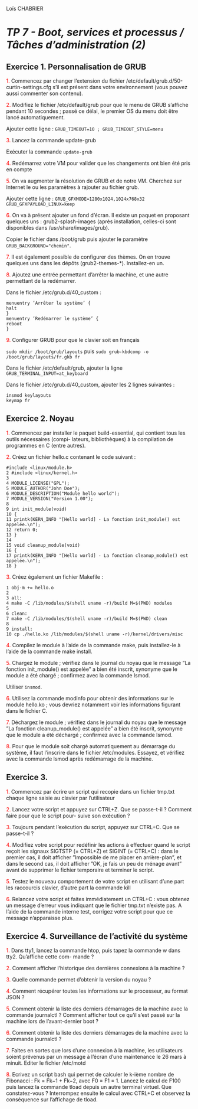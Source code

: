 Loïs CHABRIER

# _TP 7 - Boot, services et processus / Tâches d’administration (2)_

## Exercice 1. Personnalisation de GRUB


<span style='color:red'>1.</span> Commencez par changer l’extension du fichier /etc/default/grub.d/50-curtin-settings.cfg s’il
est présent dans votre environnement (vous pouvez aussi commenter son contenu).



<span style='color:red'>2.</span> Modifiez le fichier /etc/default/grub pour que le menu de GRUB s’affiche pendant 10 secondes ;
passé ce délai, le premier OS du menu doit être lancé automatiquement.

Ajouter cette ligne : `GRUB_TIMEOUT=10 ; GRUB_TIMEOUT_STYLE=menu`

<span style='color:red'>3.</span> Lancez la commande update-grub

Exécuter la commande `update-grub`

<span style='color:red'>4.</span> Redémarrez votre VM pour valider que les changements ont bien été pris en compte



<span style='color:red'>5.</span> On va augmenter la résolution de GRUB et de notre VM. Cherchez sur Internet le ou les paramètres
à rajouter au fichier grub.

Ajouter cette ligne : `GRUB_GFXMODE=1280x1024,1024x768x32 GRUB_GFXPAYLOAD_LINUX=keep`

<span style='color:red'>6.</span> On va à présent ajouter un fond d’écran. Il existe un paquet en proposant quelques uns : grub2-splash-images (après installation, celles-ci sont disponibles dans /usr/share/images/grub).

Copier le fichier dans /boot/grub puis ajouter le paramètre `GRUB_BACKGROUND="chemin"`.

<span style='color:red'>7.</span> Il est également possible de configurer des thèmes. On en trouve quelques uns dans les dépôts (grub2-themes-*). Installez-en un.



<span style='color:red'>8.</span> Ajoutez une entrée permettant d’arrêter la machine, et une autre permettant de la redémarrer.

Dans le fichier /etc/grub.d/40_custom :

    menuentry ’Arrêter le système’ {
    halt
    }
    menuentry ’Redémarrer le système’ {
    reboot
    }

<span style='color:red'>9.</span> Configurer GRUB pour que le clavier soit en français

`sudo mkdir /boot/grub/layouts` puis `sudo grub-kbdcomp -o /boot/grub/layouts/fr.gkb fr`

Dans le fichier /etc/default/grub, ajouter la ligne `GRUB_TERMINAL_INPUT=at_keyboard`

Dans le fichier /etc/grub.d/40_custom, ajouter les 2 lignes suivantes : 

    insmod keylayouts
    keymap fr


## Exercice 2. Noyau

<span style='color:red'>1.</span> Commencez par installer le paquet build-essential, qui contient tous les outils nécessaires (compi-
lateurs, bibliothèques) à la compilation de programmes en C (entre autres).


<span style='color:red'>2.</span> Créez un fichier hello.c contenant le code suivant :

    #include <linux/module.h>
    2 #include <linux/kernel.h>
    3
    4 MODULE_LICENSE("GPL");
    5 MODULE_AUTHOR("John Doe");
    6 MODULE_DESCRIPTION("Module hello world");
    7 MODULE_VERSION("Version 1.00");
    8
    9 int init_module(void)
    10 {
    11 printk(KERN_INFO "[Hello world] - La fonction init_module() est appelée.\n");
    12 return 0;
    13 }
    14
    15 void cleanup_module(void)
    16 {
    17 printk(KERN_INFO "[Hello world] - La fonction cleanup_module() est appelée.\n");
    18 }

<span style='color:red'>3.</span> Créez également un fichier Makefile :

    1 obj-m += hello.o
    2
    3 all:
    4 make -C /lib/modules/$(shell uname -r)/build M=$(PWD) modules
    5
    6 clean:
    7 make -C /lib/modules/$(shell uname -r)/build M=$(PWD) clean
    8
    9 install:
    10 cp ./hello.ko /lib/modules/$(shell uname -r)/kernel/drivers/misc

<span style='color:red'>4.</span> Compilez le module à l’aide de la commande make, puis installez-le à l’aide de la commande make
install.


<span style='color:red'>5.</span> Chargez le module ; vérifiez dans le journal du noyau que le message ”La fonction init_module() est
appelée” a bien été inscrit, synonyme que le module a été chargé ; confirmez avec la commande lsmod.

Utiliser `insmod`. 

<span style='color:red'>6.</span> Utilisez la commande modinfo pour obtenir des informations sur le module hello.ko ; vous devriez
notamment voir les informations figurant dans le fichier C.



<span style='color:red'>7.</span> Déchargez le module ; vérifiez dans le journal du noyau que le message ”La fonction cleanup_module()
est appelée” a bien été inscrit, synonyme que le module a été déchargé ; confirmez avec la commande lsmod.


<span style='color:red'>8.</span> Pour que le module soit chargé automatiquement au démarrage du système, il faut l’inscrire dans le
fichier /etc/modules. Essayez, et vérifiez avec la commande lsmod après redémarrage de la machine.


## Exercice 3.

<span style='color:red'>1.</span> Commencez par écrire un script qui recopie dans un fichier tmp.txt chaque ligne saisie au clavier par
l’utilisateur


<span style='color:red'>2.</span> Lancez votre script et appuyez sur CTRL+Z. Que se passe-t-il ? Comment faire pour que le script pour-
suive son exécution ?


<span style='color:red'>3.</span> Toujours pendant l’exécution du script, appuyez sur CTRL+C. Que se passe-t-il ?


<span style='color:red'>4.</span> Modifiez votre script pour redéfinir les actions à effectuer quand le script reçoit les signaux SIGTSTP (= CTRL+Z) et SIGINT (= CTRL+C) : dans le premier cas, il doit afficher ”Impossible de me placer en
arrière-plan”, et dans le second cas, il doit afficher ”OK, je fais un peu de ménage avant” avant de
supprimer le fichier temporaire et terminer le script.


<span style='color:red'>5.</span> Testez le nouveau comportement de votre script en utilisant d’une part les raccourcis clavier, d’autre
part la commande kill


<span style='color:red'>6.</span> Relancez votre script et faites immédiatement un CTRL+C : vous obtenez un message d’erreur vous
indiquant que le fichier tmp.txt n’existe pas. A l’aide de la commande interne test, corrigez votre script pour que ce message n’apparaisse plus.


## Exercice 4. Surveillance de l’activité du système

<span style='color:red'>1.</span> Dans tty1, lancez la commande htop, puis tapez la commande w dans tty2. Qu’affiche cette com-
mande ?


<span style='color:red'>2.</span> Comment afficher l’historique des dernières connexions à la machine ?


<span style='color:red'>3.</span> Quelle commande permet d’obtenir la version du noyau ?


<span style='color:red'>4.</span> Comment récupérer toutes les informations sur le processeur, au format JSON ?


<span style='color:red'>5.</span> Comment obtenir la liste des derniers démarrages de la machine avec la commande journalctl ?
Comment afficher tout ce qu’il s’est passé sur la machine lors de l’avant-dernier boot ?


<span style='color:red'>6.</span> Comment obtenir la liste des derniers démarrages de la machine avec la commande journalctl ?


<span style='color:red'>7.</span> Faites en sortes que lors d’une connexion à la machine, les utilisateurs soient prévenus par un message à l’écran d’une maintenance le 26 mars à minuit. Editer le fichier /etc/motd


<span style='color:red'>8.</span> Ecrivez un script bash qui permet de calculer le k-ième nombre de Fibonacci : Fk = Fk−1 + Fk−2,
avec F0 = F1 = 1. Lancez le calcul de F100 puis lancez la commande tload depuis un autre terminal
virtuel. Que constatez-vous ? Interrompez ensuite le calcul avec CTRL+C et observez la conséquence sur
l’affichage de tload.
